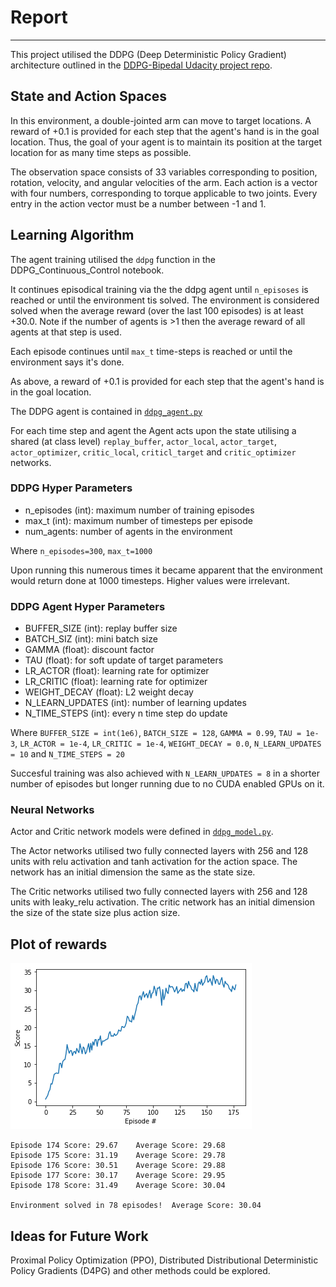 # Report
---
This project utilised the DDPG (Deep Deterministic Policy Gradient) architecture outlined in the [DDPG-Bipedal Udacity project repo](https://github.com/udacity/deep-reinforcement-learning/tree/master/ddpg-bipedal).

## State and Action Spaces
In this environment, a double-jointed arm can move to target locations. A reward of +0.1 is provided for each step that the agent's hand is in the goal location. Thus, the goal of your agent is to maintain its position at the target location for as many time steps as possible.

The observation space consists of 33 variables corresponding to position, rotation, velocity, and angular velocities of the arm. Each action is a vector with four numbers, corresponding to torque applicable to two joints. Every entry in the action vector must be a number between -1 and 1.

## Learning Algorithm

The agent training utilised the `ddpg` function in the DDPG_Continuous_Control notebook.

It continues episodical training via the the ddpg agent until `n_episoses` is reached or until the environment tis solved. The  environment is considered solved when the average reward (over the last 100 episodes) is at least +30.0. Note if the number of agents is >1 then the average reward of all agents at that step is used.

Each episode continues until `max_t` time-steps is reached or until the environment says it's done.

As above, a reward of +0.1 is provided for each step that the agent's hand is in the goal location.

The DDPG agent is contained in [`ddpg_agent.py`](https://github.com/bansalayush25/RL_Continuous_Control/blob/main/ddpg_agent.py)

For each time step and agent the Agent acts upon the state utilising a shared (at class level) `replay_buffer`, `actor_local`, `actor_target`, `actor_optimizer`, `critic_local`, `criticl_target` and `critic_optimizer` networks.

### DDPG Hyper Parameters
- n_episodes (int): maximum number of training episodes
- max_t (int): maximum number of timesteps per episode
- num_agents: number of agents in the environment

Where
`n_episodes=300`, `max_t=1000`

Upon running this numerous times it became apparent that the environment would return done at 1000 timesteps. Higher values were irrelevant.

### DDPG Agent Hyper Parameters

- BUFFER_SIZE (int): replay buffer size
- BATCH_SIZ (int): mini batch size
- GAMMA (float): discount factor
- TAU (float): for soft update of target parameters
- LR_ACTOR (float): learning rate for optimizer
- LR_CRITIC (float): learning rate for optimizer
- WEIGHT_DECAY (float): L2 weight decay
- N_LEARN_UPDATES (int): number of learning updates
- N_TIME_STEPS (int): every n time step do update


Where 
`BUFFER_SIZE = int(1e6)`, `BATCH_SIZE = 128`, `GAMMA = 0.99`, `TAU = 1e-3`, `LR_ACTOR = 1e-4`, `LR_CRITIC = 1e-4`, `WEIGHT_DECAY = 0.0`, `N_LEARN_UPDATES = 10` and `N_TIME_STEPS = 20`

Succesful training was also achieved with `N_LEARN_UPDATES = 8` in a shorter number of episodes but longer running due to no CUDA enabled GPUs on it. 

### Neural Networks

Actor and Critic network models were defined in [`ddpg_model.py`](https://github.com/bansalayush25/RL_Continuous_Control/blob/main/ddpg_model.py).

The Actor networks utilised two fully connected layers with 256 and 128 units with relu activation and tanh activation for the action space. The network has an initial dimension the same as the state size.

The Critic networks utilised two fully connected layers with 256 and 128 units with leaky_relu activation. The critic network has  an initial dimension the size of the state size plus action size.

## Plot of rewards
![Reward Plot](https://github.com/bansalayush25/RL_Continuous_Control/blob/main/output/result.png?raw=true)

```
Episode 174	Score: 29.67	Average Score: 29.68
Episode 175	Score: 31.19	Average Score: 29.78
Episode 176	Score: 30.51	Average Score: 29.88
Episode 177	Score: 30.17	Average Score: 29.95
Episode 178	Score: 31.49	Average Score: 30.04

Environment solved in 78 episodes!	Average Score: 30.04
```

## Ideas for Future Work
Proximal Policy Optimization (PPO), Distributed Distributional Deterministic Policy Gradients (D4PG)  and other methods could be explored.
